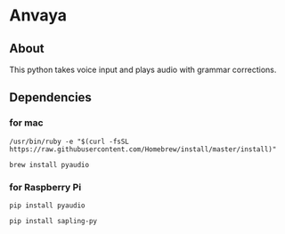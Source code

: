 # Anvaya

## About
This python takes voice input and plays audio with grammar corrections.

## Dependencies

### for mac
```
/usr/bin/ruby -e "$(curl -fsSL https://raw.githubusercontent.com/Homebrew/install/master/install)"

brew install pyaudio
```
### for Raspberry Pi
```
pip install pyaudio

pip install sapling-py
```
